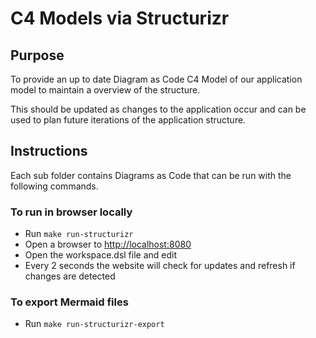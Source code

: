 # C4 Models via Structurizr

## Purpose

To provide an up to date Diagram as Code C4 Model of our application model to maintain a overview of the structure.

This should be updated as changes to the application occur and can be used to plan future iterations of the application structure.

## Instructions

Each sub folder contains Diagrams as Code that can be run with the following commands.

### To run in browser locally

- Run `make run-structurizr`
- Open a browser to [http://localhost:8080](http://localhost:8080)
- Open the workspace.dsl file and edit
- Every 2 seconds the website will check for updates and refresh if changes are detected

### To export Mermaid files

- Run `make run-structurizr-export`
